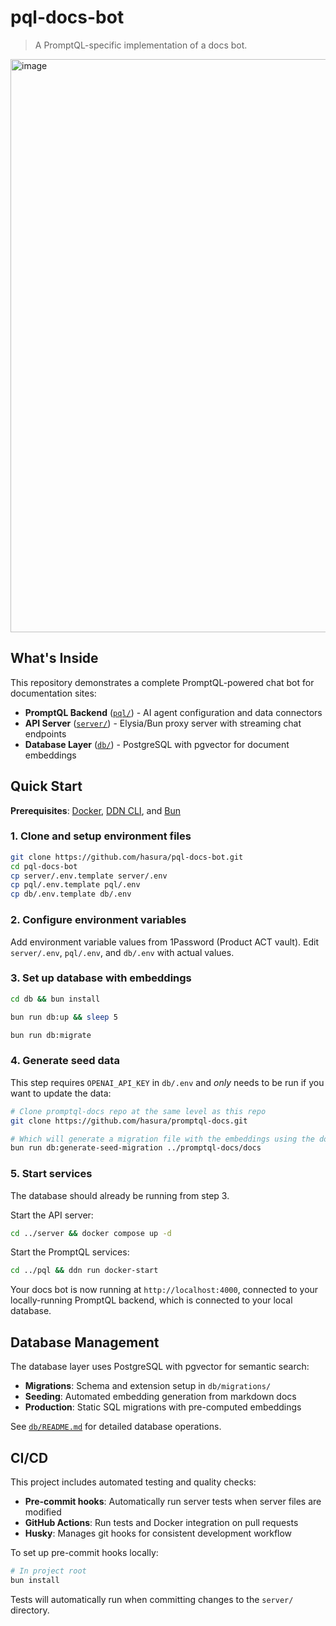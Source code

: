 # pql-docs-bot

> A PromptQL-specific implementation of a docs bot.

<img width="1227" height="917" alt="image" src="https://github.com/user-attachments/assets/6aef4823-c145-4e51-9caf-21f556241491" />

## What's Inside

This repository demonstrates a complete PromptQL-powered chat bot for documentation sites:

- **PromptQL Backend** ([`pql/`](pql/README.md)) - AI agent configuration and data connectors
- **API Server** ([`server/`](server/README.md)) - Elysia/Bun proxy server with streaming chat endpoints
- **Database Layer** ([`db/`](db/README.md)) - PostgreSQL with pgvector for document embeddings

## Quick Start

**Prerequisites**: [Docker](https://docs.docker.com/get-docker/),
[DDN CLI](https://promptql.io/docs/reference/cli/installation/), and [Bun](https://bun.sh/docs/installation)

### 1. Clone and setup environment files

```sh
git clone https://github.com/hasura/pql-docs-bot.git
cd pql-docs-bot
cp server/.env.template server/.env
cp pql/.env.template pql/.env
cp db/.env.template db/.env
```

### 2. Configure environment variables

Add environment variable values from 1Password (Product ACT vault). Edit `server/.env`, `pql/.env`, and `db/.env` with
actual values.

### 3. Set up database with embeddings

```sh
cd db && bun install
```

```sh
bun run db:up && sleep 5
```

```sh
bun run db:migrate
```

### 4. Generate seed data

This step requires `OPENAI_API_KEY` in `db/.env` and _only_ needs to be run if you want to update the data:

```sh
# Clone promptql-docs repo at the same level as this repo
git clone https://github.com/hasura/promptql-docs.git
```

```sh
# Which will generate a migration file with the embeddings using the docs from the promptql-docs repo
bun run db:generate-seed-migration ../promptql-docs/docs
```

### 5. Start services

The database should already be running from step 3.

Start the API server:

```sh
cd ../server && docker compose up -d
```

Start the PromptQL services:

```sh
cd ../pql && ddn run docker-start
```

Your docs bot is now running at `http://localhost:4000`, connected to your locally-running PromptQL backend, which is
connected to your local database.

## Database Management

The database layer uses PostgreSQL with pgvector for semantic search:

- **Migrations**: Schema and extension setup in `db/migrations/`
- **Seeding**: Automated embedding generation from markdown docs
- **Production**: Static SQL migrations with pre-computed embeddings

See [`db/README.md`](db/README.md) for detailed database operations.

## CI/CD

This project includes automated testing and quality checks:

- **Pre-commit hooks**: Automatically run server tests when server files are modified
- **GitHub Actions**: Run tests and Docker integration on pull requests
- **Husky**: Manages git hooks for consistent development workflow

To set up pre-commit hooks locally:

```sh
# In project root
bun install
```

Tests will automatically run when committing changes to the `server/` directory.

